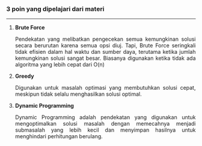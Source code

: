 ### 3 poin yang dipelajari dari materi
---

1. <div align="justify"><strong>Brute Force</strong><p>Pendekatan yang melibatkan pengecekan semua kemungkinan solusi secara berurutan karena semua opsi diuj. Tapi, Brute Force seringkali tidak efisien dalam hal waktu dan sumber daya, terutama ketika jumlah kemungkinan solusi sangat besar. Biasanya digunakan ketika tidak ada algoritma yang lebih cepat dari O(n)</p> </div>

2. <div align="justify"><strong>Greedy</strong><p>Digunakan untuk masalah optimasi yang membutuhkan solusi cepat, meskipun tidak selalu menghasilkan solusi optimal.</p>
</div>

3. <div align="justify"><strong>Dynamic Programming</strong> <p>Dynamic Programming adalah pendekatan yang digunakan untuk mengoptimalkan solusi masalah dengan memecahnya menjadi submasalah yang lebih kecil dan menyimpan hasilnya untuk menghindari perhitungan berulang.</p>
</div>